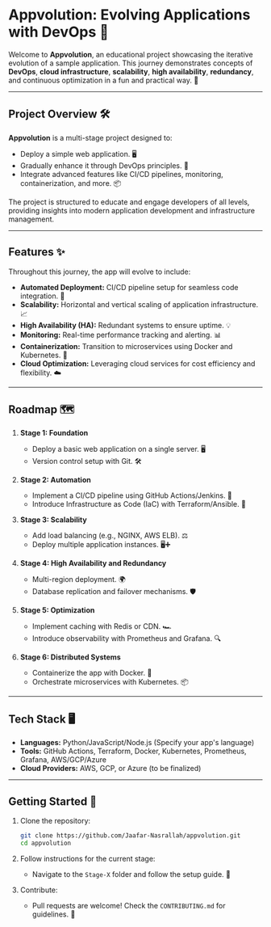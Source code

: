 # **Appvolution: Evolving Applications with DevOps** 🚀

Welcome to **Appvolution**, an educational project showcasing the iterative evolution of a sample application. This journey demonstrates concepts of **DevOps**, **cloud infrastructure**, **scalability**, **high availability**, **redundancy**, and continuous optimization in a fun and practical way. 🌱

---

## **Project Overview** 🛠️

**Appvolution** is a multi-stage project designed to:
- Deploy a simple web application. 🖥️
- Gradually enhance it through DevOps principles. 🔄
- Integrate advanced features like CI/CD pipelines, monitoring, containerization, and more. 📦

The project is structured to educate and engage developers of all levels, providing insights into modern application development and infrastructure management.

---

## **Features** ✨

Throughout this journey, the app will evolve to include:
- **Automated Deployment:** CI/CD pipeline setup for seamless code integration. 🚀
- **Scalability:** Horizontal and vertical scaling of application infrastructure. 📈
- **High Availability (HA):** Redundant systems to ensure uptime. 💡
- **Monitoring:** Real-time performance tracking and alerting. 📊
- **Containerization:** Transition to microservices using Docker and Kubernetes. 🐳
- **Cloud Optimization:** Leveraging cloud services for cost efficiency and flexibility. ☁️

---

## **Roadmap** 🗺️

1. **Stage 1: Foundation**
   - Deploy a basic web application on a single server. 🖥️
   - Version control setup with Git. 🛠️

2. **Stage 2: Automation**
   - Implement a CI/CD pipeline using GitHub Actions/Jenkins. 🔄
   - Introduce Infrastructure as Code (IaC) with Terraform/Ansible. 📜

3. **Stage 3: Scalability**
   - Add load balancing (e.g., NGINX, AWS ELB). ⚖️
   - Deploy multiple application instances. 🖥️➕

4. **Stage 4: High Availability and Redundancy**
   - Multi-region deployment. 🌍
   - Database replication and failover mechanisms. 🛡️

5. **Stage 5: Optimization**
   - Implement caching with Redis or CDN. 🏎️
   - Introduce observability with Prometheus and Grafana. 🔍

6. **Stage 6: Distributed Systems**
   - Containerize the app with Docker. 🐳
   - Orchestrate microservices with Kubernetes. 📦

---

## **Tech Stack** 🖥️

- **Languages:** Python/JavaScript/Node.js (Specify your app's language)
- **Tools:** GitHub Actions, Terraform, Docker, Kubernetes, Prometheus, Grafana, AWS/GCP/Azure
- **Cloud Providers:** AWS, GCP, or Azure (to be finalized)

---

## **Getting Started** 🚀

1. Clone the repository:
   ```bash
   git clone https://github.com/Jaafar-Nasrallah/appvolution.git
   cd appvolution
   ```
2. Follow instructions for the current stage:
   - Navigate to the `Stage-X` folder and follow the setup guide. 📂

3. Contribute:
   - Pull requests are welcome! Check the `CONTRIBUTING.md` for guidelines. 🤝